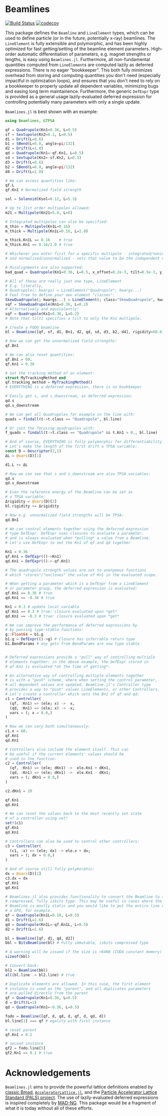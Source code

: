 # Beamlines

[![Build Status](https://github.com/mattsignorelli/Beamlines.jl/actions/workflows/CI.yml/badge.svg?branch=main)](https://github.com/mattsignorelli/Beamlines.jl/actions/workflows/CI.yml?query=branch%3Amain)
[![codecov](https://codecov.io/github/bmad-sim/Beamlines.jl/graph/badge.svg?token=4776DOLQ8B)](https://codecov.io/github/bmad-sim/Beamlines.jl)

This package defines the `Beamline` and `LineElement` types, which can be used to define particle (or in the future, potentially x-ray) beamlines. The `LineElement` is fully extensible and polymorphic, and has been highly optimized for fast getting/setting of the beamline element parameters. High-order automatic differentiation of parameters, e.g. magnet strengths or lengths, is easy using `Beamlines.jl`. Furthermore, all non-fundamental quantities computed from `LineElement`s are computed lazily as deferred expressions. There is no eager "bookkeeper". This both fully minimizes overhead from storing and computing quantities you don't need (especially impactful in optimization loops), and ensures that you don't need to rely on a bookkeeper to properly update all dependent variables, minimizing bugs and easing long term maintainence. Furthermore, the generic `DefExpr` type is provided as a general usage lazily-evaluated deferred expression for controlling potentially many parameters with only a single update.

`Beamlines.jl` is best shown with an example:

```julia
using Beamlines, GTPSA

qf = Quadrupole(Kn1=0.36, L=0.5)
sf = Sextupole(Kn2=0.1, L=0.5)
d1 = Drift(L=0.6)
b1 = SBend(L=6.0, angle=pi/132)
d2 = Drift(L=1.0)
qd = Quadrupole(Kn1=-qf.Kn1, L=0.5)
sd = Sextupole(Kn2=-sf.Kn2, L=0.5)
d3 = Drift(L=0.6)
b2 = SBend(L=6.0, angle=pi/132)
d4 = Drift(L=1.0)

# We can access quantities like:
qf.L
qf.Kn1 # Normalized field strength

sol = Solenoid(Ksol=0.12, L=5.3)

# Up to 21st order multipoles allowed:
m21 = Multipole(Kn21=5.0, L=6)

# Integrated multipoles can also be specified:
m_thin = Multipole(Kn1L=0.16)
m_thick = Multipole(Kn1L=0.16, L=2.0)

m_thick.Kn1L == 0.16    # true
m_thick.Kn1 == 0.16/2.0 # true

# Whichever you enter first for a specific multipole - integrated/nonintegrated
# and normalized/unnormalized - sets that value to be the independent variable

# Misalignments are also supported:
bad_quad = Quadrupole(Kn1=0.36, L=0.5, x_offset=0.2e-3, tilt=0.5e-3, y_rot=-0.5e-3)

# All of these are really just one type, LineElement
# E.g. literally,
# Quadrupole(; kwargs) = LineElement("Quadrupole"; kwargs...)
# Feel free to define your own element "classes":
SkewQuadrupole(; kwargs...) = LineElement(; class="SkewQuadrupole", kwargs..., tilt1=pi/4)
sqf = SkewQuadrupole(Kn1=0.36, L=0.2)
# Alternatively and equivalently:
sqf = Quadrupole(Ks1=0.36, L=0.2)
# Note that tilt1 specifies a tilt to only the Kn1 multipole.

# Create a FODO beamline
bl = Beamline([qf, sf, d1, Bn1, d2, qd, sd, d3, b2, d4], rigidity=60.0)

# Now we can get the unnormalized field strengths:
qf.Bn1

# We can also reset quantities:
qf.Bn1 = 60.
qf.Kn1 = 0.36

# Set the tracking method of an element:
struct MyTrackingMethod end
qf.tracking_method = MyTrackingMethod()
# EVERYTHING is a deferred expression, there is no bookkeeper

# Easily get s, and s_downstream, as deferred expression:
qd.s
qd.s_downstream

# We can get all Quadrupoles for example in the line with:
quads = findall(t->t.class == "Quadrupole", bl.line)

# Or just the focusing quadrupoles with:
f_quads = findall(t->t.class == "Quadrupole" && t.Kn1 > 0., bl.line)

# And of course, EVERYTHING is fully polymorphic for differentiability.
# Let's make the length of the first drift a TPSA variable:
const D = Descriptor(2,1)
ΔL = @vars(D)[1]

d1.L += ΔL

# Now we can see that s and s_downstream are also TPSA variables:
qd.s
qd.s_downstream

# Even the reference energy of the Beamline can be set as 
# a TPSA variable:
Δrigidity = @vars(D)[2]
bl.rigidity += Δrigidity

# Now e.g. unnormalized field strengths will be TPSA:
qd.Bn1

# We can control elements together using the deferred expression 
# type DefExpr. DefExpr uses closures to evaluate a parameter, 
# and is always evaluated when *pulling* a value from a Beamline.
# Let's use DefExpr to set the Kn1 of qf and qd together

Kn1 = 0.36
qf.Kn1 = DefExpr(()->Kn1)
qd.Kn1 = DefExpr(()->-qf.Kn1)

# The quadrupole strength values are set to anonymous functions 
# which "stores"/"encloses" the value of Kn1 in the evaluated scope.

# When getting a parameter which is a DefExpr from a LineElement
# or parameter group, the deferred expression is evaluated:
qf.Kn1 == 0.36 # true
qd.Kn1 == -0.36 # true

Kn1 = 0.3 # update local variable
qf.Kn1 == 0.3 # true: closure evaluated upon *get*
qd.Kn1 == -0.3 # true: closure evaluated upon *get*

# We can improve the performance of deferred expressions by 
# by passing type-stable functions:
g::Float64 = b1.g
b1.g = DefExpr(()->g) # Closure has inferrable return type
b1.BendParams # any gets from BendParams are now type stable


# Deferred expressions provide a "pull" way of controlling multiple 
# elements together: in the above example, the DefExpr stored in 
# qf.Kn1 is evaluated *at the time of getting*.

# An alternative way of controlling multiple elements together 
# is with a "push" scheme, where when setting the control parameter, 
# all dependent values are updated. Beamline.jl's Controller type 
# provides a way to "push" values LineElements, or other Controllers.
# Let's create a controller which sets the Bn1 of qf and qd:
c1 = Controller(
  (qf, :Kn1) => (ele; x) ->  x,
  (qd, :Kn1) => (ele; x) -> -x;
  vars = (; x = 0.0,)
)

# Now we can vary both simultaneously:
c1.x = 60.
qf.Kn1
qd.Kn1

# Controllers also include the element itself. This can 
# be useful if the current elements' values should be 
# used in the function:
c2 = Controller(
  (qf, :Kn1) => (ele; dKn1) ->  ele.Kn1 + dKn1,
  (qd, :Kn1) => (ele; dKn1) ->  ele.Kn1 - dKn1;
  vars = (; dKn1 = 0.0,)
)

c2.dKn1 = 20

qf.Kn1
qd.Kn1

# We can reset the values back to the most recently set state
# of a controller using set!
set!(c1)
qf.Kn1
qd.Kn1

# Controllers can also be used to control other controllers:
c3 = Controller(
  (c1, :x) => (ele; dx) -> ele.x + dx;
  vars = (; dx = 0.0,)
)

# And of course still fully polymorphic:
dx = @vars(D)[1]
c3.dx = dx
qf.Kn1
qd.Kn1

# Beamlines.jl also provides functionality to convert the Beamline to a
# compressed, fully isbits type. This may be useful in cases where the 
# Beamline is mostly static and you would like to put the entire line on 
# a GPU, for example.
qf = Quadrupole(Kn1L=0.18, L=0.5)
d1 = Drift(L=1.6)
qd = Quadrupole(Kn1L=-qf.Kn1L, L=0.5)
d2 = Drift(L=1.6)

bl = Beamline([qf, d1, qd, d2])
bbl = BitsBeamline(bl) # Fully immutable, isbits compressed type

# A warning will be issued if the size is >64KB (CUDA constant memory)
sizeof(bbl) 

# Convert back:
bl2 = Beamline(bbl)
all(bl.line .≈ bl2.line) # true

# Duplicate elements are allowed. In this case, the first element 
# instance is used as the "parent", and all duplicates parameters 
# are pulled directly from the parent
qf = Quadrupole(Kn1=0.36, L=0.5)
d = Drift(L=1)
qd = Quadrupole(Kn1=-0.36, L=0.5)

fodo = Beamline([qf, d, qd, d, qf, d, qd, d])
bl.line[1] === qf # egality with first instance

# reset parent
qf.Kn1 = 0.1

# second instance
qf2 = fodo.line[5]
qf2.Kn1 == 0.1 # true
```

# Acknowledgements

`Beamlines.jl` aims to provide the powerful lattice definitions enabled by [classic Bmad](github.com/bmad-sim/bmad-ecosystem), [`AcceleratorLattice.jl`](https://github.com/bmad-sim/AcceleratorLattice.jl), and the [Particle Accelerator Lattice Standard (PALS) project](https://github.com/campa-consortium/pals). The use of lazily-evaluated deferred expressions is inspired completely by [MAD-NG](https://github.com/MethodicalAcceleratorDesign/MAD-NG). This package would be a fragment of what it is today without all of these efforts.
